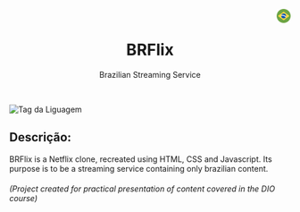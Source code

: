 <a href="https://github.com/rafaelrvital/Javascript-Trainning/blob/main/BRFlix/README_PT-BR.md"><img src="https://github.com/rafaelrvital/rafaelrvital/blob/main/assets/flags/br.png" width="25" align="right" title="Mudar para português"></a>

<div align=center>

<br>

# BRFlix
 
Brazilian Streaming Service

</div><br>


![Tag da Liguagem](https://img.shields.io/badge/Visual%20Studio%20Code-HTML%20%7C%20CSS%20%7C%20Javascript-orange)

## Descrição:

BRFlix is a Netflix clone, recreated using HTML, CSS and Javascript. Its purpose is to be a streaming service containing only brazilian content.

###### (Project created for practical presentation of content covered in the DIO course)

<br>
